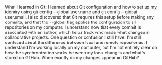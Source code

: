What I learned in Git:
I learned about Git configuration and how to set up my identity using git config --global user.name and git config --global user.email. I also discovered that Git requires this setup before making any commits, and that the --global flag applies the configuration to all repositories on my computer. I understand now that every commit is associated with an author, which helps track who made what changes in collaborative projects.
One question or confusion I still have:
I'm still confused about the difference between local and remote repositories. I understand I'm working locally on my computer, but I'm not entirely clear on how the synchronization works between my local changes and what's stored on GitHub. When exactly do my changes appear on GitHub?